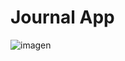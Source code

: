# Journal App

![imagen](https://github.com/jhoset/journalapp/assets/29497145/1e909e5f-a205-4ee9-865d-e05ff2db46a9)
